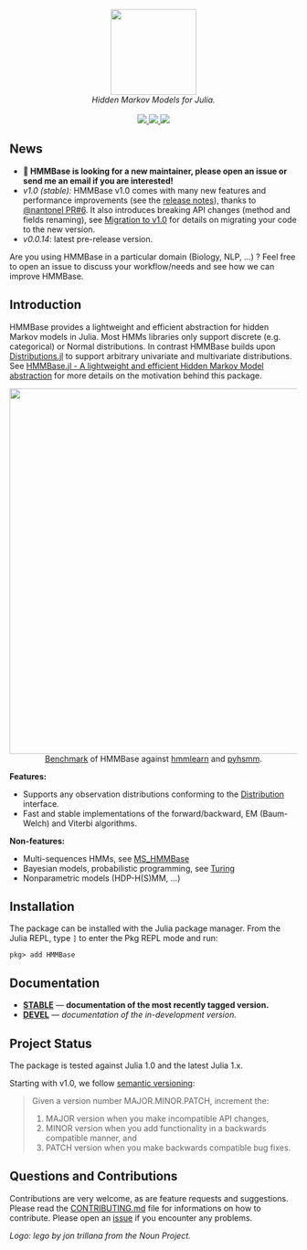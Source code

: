 <p align="center">
  <img src="/docs/src/assets/logo.png" height="150"><br/>
  <i>Hidden Markov Models for Julia.</i><br/><br/>
  <a href="https://github.com/maxmouchet/HMMBase.jl/actions">
    <img src="https://img.shields.io/github/workflow/status/maxmouchet/HMMBase.jl/CI?logo=github">
  </a>
  <a href="https://codecov.io/github/maxmouchet/HMMBase.jl?branch=master">
    <img src="https://img.shields.io/codecov/c/github/maxmouchet/HMMBase.jl?logo=codecov&logoColor=white">
  </a>
  <a href="https://maxmouchet.github.io/HMMBase.jl/stable">
    <img src="https://img.shields.io/badge/documentation-online-blue.svg?logo=Julia&logoColor=white">
  </a>
</p>

## News

- **:wave: HMMBase is looking for a new maintainer, please open an issue or send me an email if you are interested!**
- _v1.0 (stable):_ HMMBase v1.0 comes with many new features and performance improvements (see the [release notes](https://github.com/maxmouchet/HMMBase.jl/releases/tag/v1.0.0)), thanks to [@nantonel PR#6](https://github.com/maxmouchet/HMMBase.jl/pull/6).
It also introduces breaking API changes (method and fields renaming), see [Migration to v1.0](https://maxmouchet.github.io/HMMBase.jl/dev/migration/) for details on migrating your code to the new version.
- _v0.0.14_: latest pre-release version.

Are you using HMMBase in a particular domain (Biology, NLP, ...) ? Feel free to open an issue to discuss your workflow/needs and see how we can improve HMMBase.

## Introduction

HMMBase provides a lightweight and efficient abstraction for hidden Markov models in Julia. Most HMMs libraries only support discrete (e.g. categorical) or Normal distributions. In contrast HMMBase builds upon [Distributions.jl](https://github.com/JuliaStats/Distributions.jl) to support arbitrary univariate and multivariate distributions.  
See [HMMBase.jl - A lightweight and efficient Hidden Markov Model abstraction](https://discourse.julialang.org/t/ann-hmmbase-jl-a-lightweight-and-efficient-hidden-markov-model-abstraction/21604) for more details on the motivation behind this package.

<p align="center">
  <img src="/benchmark/benchmark_summary.png" width="640"><br/>
  <a href="/benchmark">Benchmark</a> of HMMBase against <a href="https://github.com/hmmlearn/hmmlearn">hmmlearn</a> and <a href="https://github.com/mattjj/pyhsmm">pyhsmm</a>.
</p>

**Features:**
- Supports any observation distributions conforming to the [Distribution](https://juliastats.org/Distributions.jl/latest/types/) interface.
- Fast and stable implementations of the forward/backward, EM (Baum-Welch) and Viterbi algorithms.

**Non-features:**
- Multi-sequences HMMs, see [MS_HMMBase](https://github.com/mmattocks/MS_HMMBase.jl)
- Bayesian models, probabilistic programming, see [Turing](https://github.com/TuringLang/Turing.jl)
- Nonparametric models (HDP-H(S)MM, ...)

## Installation

The package can be installed with the Julia package manager.
From the Julia REPL, type `]` to enter the Pkg REPL mode and run:

```
pkg> add HMMBase
```

## Documentation

- [**STABLE**][docs-stable-url] &mdash; **documentation of the most recently tagged version.**
- [**DEVEL**][docs-dev-url] &mdash; *documentation of the in-development version.*

## Project Status

The package is tested against Julia 1.0 and the latest Julia 1.x.  

Starting with v1.0, we follow [semantic versioning]():

> Given a version number MAJOR.MINOR.PATCH, increment the:
> 1. MAJOR version when you make incompatible API changes,
> 2. MINOR version when you add functionality in a backwards compatible manner, and
> 3. PATCH version when you make backwards compatible bug fixes.

## Questions and Contributions

Contributions are very welcome, as are feature requests and suggestions. Please read the [CONTRIBUTING.md](/CONTRIBUTING.md) file for informations on how to contribute. Please open an [issue][issues-url] if you encounter any problems.

*Logo: lego by jon trillana from the Noun Project.*

[docs-stable-img]: https://img.shields.io/badge/docs-stable-blue.svg?style=flat
[docs-stable-url]: https://maxmouchet.github.io/HMMBase.jl/stable

[docs-dev-img]: https://img.shields.io/badge/docs-dev-blue.svg?style=flat
[docs-dev-url]: https://maxmouchet.github.io/HMMBase.jl/dev

[issues-url]: https://github.com/maxmouchet/HMMBase.jl/issues
